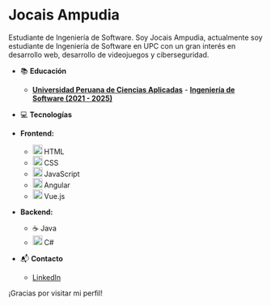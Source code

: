 # Jocais Ampudia

<!--
**IsaacAmp24/IsaacAmp24** is a ✨ _special_ ✨ repository because its `README.md` (this file) appears on your GitHub profile.

Here are some ideas to get you started:

- 🔭 I’m currently working on ...
- 🌱 I’m currently learning ...
- 👯 I’m looking to collaborate on ...
- 🤔 I’m looking for help with ...
- 💬 Ask me about ...
- 📫 How to reach me: ...
- 😄 Pronouns: ...
- ⚡ Fun fact: ...
-->

Estudiante de Ingeniería de Software.
Soy Jocais Ampudia, actualmente soy estudiante de Ingeniería de Software en UPC con un gran interés en desarrollo web, desarrollo de videojuegos y ciberseguridad.

- 📚 **Educación**

  - **[Universidad Peruana de Ciencias Aplicadas](https://www.upc.edu.pe)** - **[Ingeniería de Software (2021 - 2025)](https://pregrado.upc.edu.pe/facultad-de-ingenieria/ingenieria-de-software/)**

- 💻 **Tecnologías**

- **Frontend:**

  - <img src="https://simpleicons.org/icons/html5.svg" alt="html" height="19px" style="color: #DD0031;"> HTML
  - <img src="https://simpleicons.org/icons/css3.svg" alt="CSS" height="19px" style="color: #DD0031;"> CSS
  - <img src="https://simpleicons.org/icons/javascript.svg" alt="CSS" height="19px" style="color: #DD0031;"> JavaScript
  - <img src="https://simpleicons.org/icons/angular.svg" alt="Angular" height="19px" style="color: #DD0031;"> Angular
  - <img src="https://simpleicons.org/icons/vuedotjs.svg" alt="Vue" height="19px" style="color: #DD0031;"> Vue.js

- **Backend:**
  - ☕ Java
  - <img src="https://simpleicons.org/icons/csharp.svg" alt="html" height="19px" style="color: #DD0031;"> C#
  

- 📬 **Contacto**

  - [LinkedIn](https://www.linkedin.com/in/josé-carlos-ampudia-6b7899274/)

¡Gracias por visitar mi perfil!


